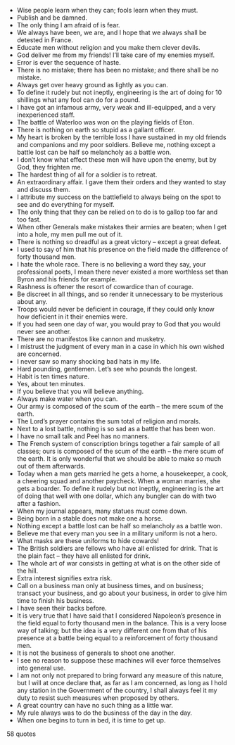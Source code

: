  - Wise people learn when they can; fools learn when they must.
 - Publish and be damned.
 - The only thing I am afraid of is fear.
 - We always have been, we are, and I hope that we always shall be detested in France.
 - Educate men without religion and you make them clever devils.
 - God deliver me from my friends! I’ll take care of my enemies myself.
 - Error is ever the sequence of haste.
 - There is no mistake; there has been no mistake; and there shall be no mistake.
 - Always get over heavy ground as lightly as you can.
 - To define it rudely but not ineptly, engineering is the art of doing for 10 shillings what any fool can do for a pound.
 - I have got an infamous army, very weak and ill-equipped, and a very inexperienced staff.
 - The battle of Waterloo was won on the playing fields of Eton.
 - There is nothing on earth so stupid as a gallant officer.
 - My heart is broken by the terrible loss I have sustained in my old friends and companions and my poor soldiers. Believe me, nothing except a battle lost can be half so melancholy as a battle won.
 - I don’t know what effect these men will have upon the enemy, but by God, they frighten me.
 - The hardest thing of all for a soldier is to retreat.
 - An extraordinary affair. I gave them their orders and they wanted to stay and discuss them.
 - I attribute my success on the battlefield to always being on the spot to see and do everything for myself.
 - The only thing that they can be relied on to do is to gallop too far and too fast.
 - When other Generals make mistakes their armies are beaten; when I get into a hole, my men pull me out of it.
 - There is nothing so dreadful as a great victory – except a great defeat.
 - I used to say of him that his presence on the field made the difference of forty thousand men.
 - I hate the whole race. There is no believing a word they say, your professional poets, I mean there never existed a more worthless set than Byron and his friends for example.
 - Rashness is oftener the resort of cowardice than of courage.
 - Be discreet in all things, and so render it unnecessary to be mysterious about any.
 - Troops would never be deficient in courage, if they could only know how deficient in it their enemies were.
 - If you had seen one day of war, you would pray to God that you would never see another.
 - There are no manifestos like cannon and musketry.
 - I mistrust the judgment of every man in a case in which his own wished are concerned.
 - I never saw so many shocking bad hats in my life.
 - Hard pounding, gentlemen. Let’s see who pounds the longest.
 - Habit is ten times nature.
 - Yes, about ten minutes.
 - If you believe that you will believe anything.
 - Always make water when you can.
 - Our army is composed of the scum of the earth – the mere scum of the earth.
 - The Lord’s prayer contains the sum total of religion and morals.
 - Next to a lost battle, nothing is so sad as a battle that has been won.
 - I have no small talk and Peel has no manners.
 - The French system of conscription brings together a fair sample of all classes; ours is composed of the scum of the earth – the mere scum of the earth. It is only wonderful that we should be able to make so much out of them afterwards.
 - Today when a man gets married he gets a home, a housekeeper, a cook, a cheering squad and another paycheck. When a woman marries, she gets a boarder. To define it rudely but not ineptly, engineering is the art of doing that well with one dollar, which any bungler can do with two after a fashion.
 - When my journal appears, many statues must come down.
 - Being born in a stable does not make one a horse.
 - Nothing except a battle lost can be half so melancholy as a battle won.
 - Believe me that every man you see in a military uniform is not a hero.
 - What masks are these uniforms to hide cowards!
 - The British soldiers are fellows who have all enlisted for drink. That is the plain fact – they have all enlisted for drink.
 - The whole art of war consists in getting at what is on the other side of the hill.
 - Extra interest signifies extra risk.
 - Call on a business man only at business times, and on business; transact your business, and go about your business, in order to give him time to finish his business.
 - I have seen their backs before.
 - It is very true that I have said that I considered Napoleon’s presence in the field equal to forty thousand men in the balance. This is a very loose way of talking; but the idea is a very different one from that of his presence at a battle being equal to a reinforcement of forty thousand men.
 - It is not the business of generals to shoot one another.
 - I see no reason to suppose these machines will ever force themselves into general use.
 - I am not only not prepared to bring forward any measure of this nature, but I will at once declare that, as far as I am concerned, as long as I hold any station in the Government of the country, I shall always feel it my duty to resist such measures when proposed by others.
 - A great country can have no such thing as a little war.
 - My rule always was to do the business of the day in the day.
 - When one begins to turn in bed, it is time to get up.

58 quotes